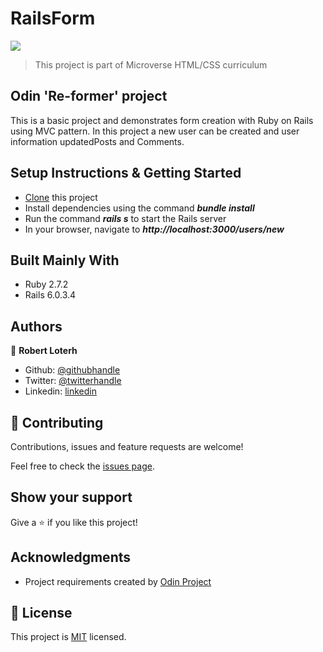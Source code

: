 # RailsForm

![](https://img.shields.io/badge/Microverse-blueviolet)
> This project is part of Microverse HTML/CSS curriculum

## Odin 'Re-former' project

This is a basic project and demonstrates form creation with Ruby on Rails using MVC pattern. In this project a new user can be created and user information updatedPosts and Comments.


## Setup Instructions & Getting Started

- [Clone](https://github.com/rloterh/RailsForm.git) this project
- Install dependencies using the command **_bundle install_**
- Run the command **_rails s_** to start the Rails server
- In your browser, navigate to  **_http://localhost:3000/users/new_**
  

## Built Mainly With

- Ruby 2.7.2
- Rails 6.0.3.4


## Authors
👤 **Robert Loterh**

- Github: [@githubhandle](https://github.com/rloterh )
- Twitter: [@twitterhandle](https://twitter.com/RLoterh )
- Linkedin: [linkedin](https://www.linkedin.com/in/robert-loterh-30b265135/)

## 🤝 Contributing

Contributions, issues and feature requests are welcome!

Feel free to check the [issues page](https://github.com/rloterh/railsform/issues/).

## Show your support

Give a ⭐️ if you like this project!

## Acknowledgments

- Project requirements created by [Odin Project](https://www.theodinproject.com/)

## 📝 License

This project is [MIT](lic.url) licensed.
